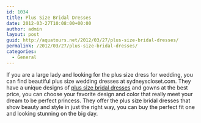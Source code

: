 ```yaml
---
id: 1034
title: Plus Size Bridal Dresses
date: 2012-03-27T10:08:00+00:00
author: admin
layout: post
guid: http://aquatours.net/2012/03/27/plus-size-bridal-dresses/
permalink: /2012/03/27/plus-size-bridal-dresses/
categories:
  - General
---
```

If you are a large lady and looking for the plus size dress for wedding, you can find beautiful plus size wedding dresses at sydneyscloset.com. They have a unique designs of [plus size bridal dresses](http://www.sydneyscloset.com/) and gowns at the best price, you can choose your favorite design and color that really meet your dream to be perfect princess. They offer the plus size bridal dresses that show beauty and style in just the right way, you can buy the perfect fit one and looking stunning on the big day.